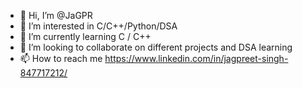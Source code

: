 - 👋 Hi, I’m @JaGPR
- 👀 I’m interested in C/C++/Python/DSA   
- 🌱 I’m currently learning C / C++
- 💞️ I’m looking to collaborate on different projects and DSA learning  
- 📫 How to reach me https://www.linkedin.com/in/jagpreet-singh-847717212/ 

<!---
JaGPR/JaGPR is a ✨ special ✨ repository because its `README.md` (this file) appears on your GitHub profile.
You can click the Preview link to take a look at your changes.
--->
